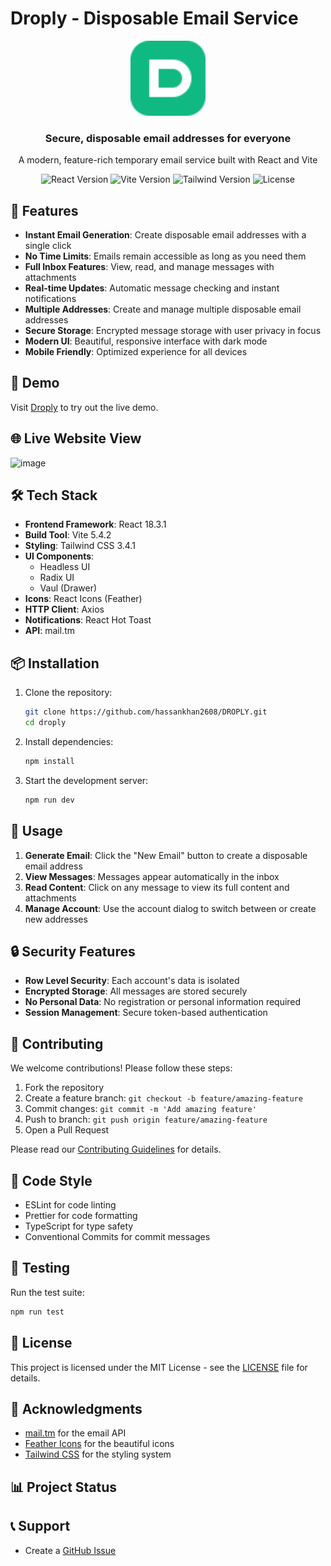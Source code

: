 # Droply - Disposable Email Service

<div align="center">
  <img src="public/droply-icon.svg" alt="Droply Logo" width="120" />
  <h3>Secure, disposable email addresses for everyone</h3>
  <p>A modern, feature-rich temporary email service built with React and Vite</p>

  <p align="center">
    <img src="https://img.shields.io/badge/React-18.3.1-61DAFB?logo=react" alt="React Version" />
    <img src="https://img.shields.io/badge/Vite-5.4.2-646CFF?logo=vite" alt="Vite Version" />
    <img src="https://img.shields.io/badge/Tailwind-3.4.1-38B2AC?logo=tailwind-css" alt="Tailwind Version" />
    <img src="https://img.shields.io/badge/License-MIT-green.svg" alt="License" />
  </p>
</div>

## 🌟 Features

- **Instant Email Generation**: Create disposable email addresses with a single click
- **No Time Limits**: Emails remain accessible as long as you need them
- **Full Inbox Features**: View, read, and manage messages with attachments
- **Real-time Updates**: Automatic message checking and instant notifications
- **Multiple Addresses**: Create and manage multiple disposable email addresses
- **Secure Storage**: Encrypted message storage with user privacy in focus
- **Modern UI**: Beautiful, responsive interface with dark mode
- **Mobile Friendly**: Optimized experience for all devices

## 🚀 Demo

Visit [Droply](https://droply.netlify.app) to try out the live demo.

## 🌐 Live Website View

![image](https://github.com/user-attachments/assets/d8b85e31-402f-40af-880a-611ef43a7ef4)


## 🛠️ Tech Stack

- **Frontend Framework**: React 18.3.1
- **Build Tool**: Vite 5.4.2
- **Styling**: Tailwind CSS 3.4.1
- **UI Components**: 
  - Headless UI
  - Radix UI
  - Vaul (Drawer)
- **Icons**: React Icons (Feather)
- **HTTP Client**: Axios
- **Notifications**: React Hot Toast
- **API**: mail.tm

## 📦 Installation

1. Clone the repository:
   ```bash
   git clone https://github.com/hassankhan2608/DROPLY.git
   cd droply
   ```

2. Install dependencies:
   ```bash
   npm install
   ```

3. Start the development server:
   ```bash
   npm run dev
   ```


## 📖 Usage

1. **Generate Email**: Click the "New Email" button to create a disposable email address
2. **View Messages**: Messages appear automatically in the inbox
3. **Read Content**: Click on any message to view its full content and attachments
4. **Manage Account**: Use the account dialog to switch between or create new addresses

## 🔒 Security Features

- **Row Level Security**: Each account's data is isolated
- **Encrypted Storage**: All messages are stored securely
- **No Personal Data**: No registration or personal information required
- **Session Management**: Secure token-based authentication

## 🤝 Contributing

We welcome contributions! Please follow these steps:

1. Fork the repository
2. Create a feature branch: `git checkout -b feature/amazing-feature`
3. Commit changes: `git commit -m 'Add amazing feature'`
4. Push to branch: `git push origin feature/amazing-feature`
5. Open a Pull Request

Please read our [Contributing Guidelines](CONTRIBUTING.md) for details.

## 📝 Code Style

- ESLint for code linting
- Prettier for code formatting
- TypeScript for type safety
- Conventional Commits for commit messages

## 🧪 Testing

Run the test suite:

```bash
npm run test
```

## 📄 License

This project is licensed under the MIT License - see the [LICENSE](LICENSE) file for details.


## 🙏 Acknowledgments

- [mail.tm](https://mail.tm) for the email API
- [Feather Icons](https://feathericons.com) for the beautiful icons
- [Tailwind CSS](https://tailwindcss.com) for the styling system

## 📊 Project Status


## 📞 Support

- Create a [GitHub Issue](https://github.com/hassankhan2608/droply/issues)

